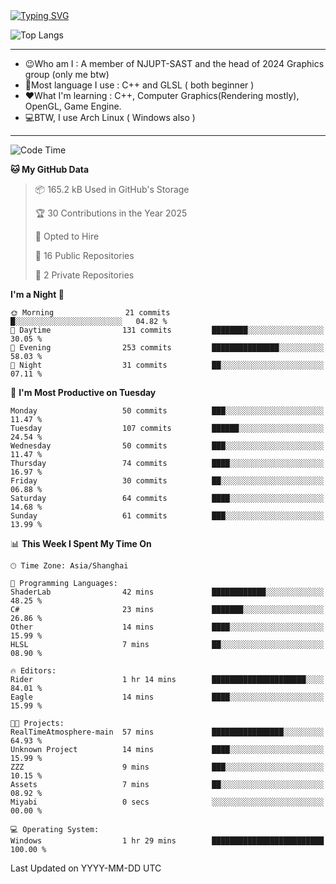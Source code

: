 <a href="https://git.io/typing-svg">
  <img src="https://readme-typing-svg.demolab.com?font=Fira+Code&pause=1000&random=false&width=435&separator=%3D&lines=std%3A%3Aprintln(%22Hello,+world!%22);" alt="Typing SVG" />
</a>

![Top Langs](https://github-readme-stats.vercel.app/api/top-langs/?username=FOTH0626&theme=transparent)

---

- 😉Who am I : A member of NJUPT-SAST and the head of 2024 Graphics group (only me btw)
- 📖Most language I use : C++ and GLSL ( both beginner )
- ❤What I'm learning : C++, Computer Graphics(Rendering mostly), OpenGL, Game Engine.
- 💻BTW, I use Arch Linux ( Windows also )
---
<!--START_SECTION:waka-->
![Code Time](http://img.shields.io/badge/Code%20Time-117%20hrs%202%20mins-blue)

**🐱 My GitHub Data** 

> 📦 165.2 kB Used in GitHub's Storage 
 > 
> 🏆 30 Contributions in the Year 2025
 > 
> 💼 Opted to Hire
 > 
> 📜 16 Public Repositories 
 > 
> 🔑 2 Private Repositories 
 > 
**I'm a Night 🦉** 

```text
🌞 Morning                21 commits          █░░░░░░░░░░░░░░░░░░░░░░░░   04.82 % 
🌆 Daytime                131 commits         ████████░░░░░░░░░░░░░░░░░   30.05 % 
🌃 Evening                253 commits         ███████████████░░░░░░░░░░   58.03 % 
🌙 Night                  31 commits          ██░░░░░░░░░░░░░░░░░░░░░░░   07.11 % 
```
📅 **I'm Most Productive on Tuesday** 

```text
Monday                   50 commits          ███░░░░░░░░░░░░░░░░░░░░░░   11.47 % 
Tuesday                  107 commits         ██████░░░░░░░░░░░░░░░░░░░   24.54 % 
Wednesday                50 commits          ███░░░░░░░░░░░░░░░░░░░░░░   11.47 % 
Thursday                 74 commits          ████░░░░░░░░░░░░░░░░░░░░░   16.97 % 
Friday                   30 commits          ██░░░░░░░░░░░░░░░░░░░░░░░   06.88 % 
Saturday                 64 commits          ████░░░░░░░░░░░░░░░░░░░░░   14.68 % 
Sunday                   61 commits          ███░░░░░░░░░░░░░░░░░░░░░░   13.99 % 
```


📊 **This Week I Spent My Time On** 

```text
🕑︎ Time Zone: Asia/Shanghai

💬 Programming Languages: 
ShaderLab                42 mins             ████████████░░░░░░░░░░░░░   48.25 % 
C#                       23 mins             ███████░░░░░░░░░░░░░░░░░░   26.86 % 
Other                    14 mins             ████░░░░░░░░░░░░░░░░░░░░░   15.99 % 
HLSL                     7 mins              ██░░░░░░░░░░░░░░░░░░░░░░░   08.90 % 

🔥 Editors: 
Rider                    1 hr 14 mins        █████████████████████░░░░   84.01 % 
Eagle                    14 mins             ████░░░░░░░░░░░░░░░░░░░░░   15.99 % 

🐱‍💻 Projects: 
RealTimeAtmosphere-main  57 mins             ████████████████░░░░░░░░░   64.93 % 
Unknown Project          14 mins             ████░░░░░░░░░░░░░░░░░░░░░   15.99 % 
ZZZ                      9 mins              ███░░░░░░░░░░░░░░░░░░░░░░   10.15 % 
Assets                   7 mins              ██░░░░░░░░░░░░░░░░░░░░░░░   08.92 % 
Miyabi                   0 secs              ░░░░░░░░░░░░░░░░░░░░░░░░░   00.00 % 

💻 Operating System: 
Windows                  1 hr 29 mins        █████████████████████████   100.00 % 
```


 Last Updated on YYYY-MM-DD UTC
<!--END_SECTION:waka-->
